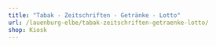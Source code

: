 ```yaml
---
title: "Tabak - Zeitschriften - Getränke - Lotto"
url: /lauenburg-elbe/tabak-zeitschriften-getraenke-lotto/
shop: Kiosk
---
```


